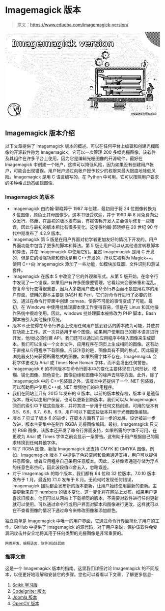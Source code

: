 # Imagemagick 版本

> 原文：<https://www.educba.com/imagemagick-version/>

![Imagemagick version](img/e3ded05141b09335d0dc096755265db9.png)



## Imagemagick 版本介绍

以下文章提供了 Imagemagick 版本的概述。可以在任何平台上编辑和创建光栅图像的开源软件称为 Imagemagick，它可以一次管理 200 多幅光栅图像。该软件及其组件在许多平台上使用，因为它是编辑光栅图像的开源软件。最好在 Imagemagick 中创建一个帐户，这样可以降低风险，因为如果没有创建用户帐户，可能会出现错误。用户帐户通过向帐户授予较少的权限来最大限度地降低风险。Imagemagick 是用 C 语言编写的，在 Python 中可用，它可以按照用户要求的多种格式动态编辑图像。

### Imagemagick 的版本

*   Imagemagick 由约翰·郭晓婷于 1987 年创建，最初用于将 24 位图像转换为 8 位图像，颜色比其母图像少。这本书很受欢迎，并于 1990 年 8 月免费向公众发行。然而，在最初的版本发布后，有报告称开发人员会偶尔修复一些错误，因此与最初的版本相比有很多变化。这使得约翰·郭晓婷在 20 世纪 90 年代中期发布了 4.2.9 版本。
*   Imagemagick 第 5 版是在用户界面对初学者更加友好的情况下开发的。用户界面功能中包含了更多的脚本和算法。第 5 版让用户可以从其他语言转移脚本和算法，并在 Imagemagick 中使用它们。虽然 Imagemagick 是用 C 开发的，但是它的增强功能和模块是用 C++开发的，所以它被称为 Magick++。使用 C++向 Imagemagick 添加了一些功能，如模块加载器、文件识别和测试套件。
*   Imagemagick 在版本 5 中改变了它的外观和形式。从第 5 版开始，在命令行中发现了一个错误，如果用户有许多图像要管理，它看起来会很笨重和混乱。修复命令行变得很重要，因为大多数用户使用命令行界面而不是应用程序的用户界面。使用的脚本主要是 BASH 和 Perl，它们对命令行进行了必要的修改，通过在命令行界面中创建 canvas，使得不可能的事情变成了可能。最初，在 Windows 中使用批处理脚本使工作变得容易，但是在 Linux 和其他操作系统中很难使用。因此，windows 批处理脚本被修改为 PHP 脚本，Bash 脚本被引入其他操作系统。
*   版本 6 还使得在命令行界面上使用任何用户感到舒适的脚本成为可能，并使其在功能上工作。这一次只适用于单个图像，如果用户使用自己的脚本语言进行开发，他/她必须创建 API。我们还可以通过向应用程序中输入图像来生成脚本。我们可以生成一个文本文件，应用程序在网页上生成相同的图像。这有助于直接从应用程序下载图像。应该注意的是，图像具有不同的格式，因此需要浏览器支持来获得所需格式的图像。如果所需字体不存在，Imagemagick 会将字体更改为 Arial 或 Times New Roman 字体，而不会发出任何警告。
*   Imagemagick 6 的不同版本在命令行脚本中的变化主要体现在几何形状、模糊、锐化图像、颜色变化、图像边缘和图像中的噪声去除等方面。此外，除了 Imagemagick 中的 C++包装器之外，该版本中还提供了一个. NET 包装器，可以帮助用户使用 C++或. NET 增强他们的应用程序。
*   我们在网站上只有 2015 年发布的 6 版本。以前的版本被存档，版本 6 是遗留版本，既可以由用户保留，也可以更新到新版本。我们可以从 Imagemagick 网页的索引中下载这些版本，并将其进一步用于任何文档创建。可用的版本有 6.5、6.6、6.7、6.8、6.9，用户可以下载这些版本并用于光栅图像编辑。
*   版本 7 见证了版本 6 的进步，在脚本方面有了进一步的发展。设计被进一步改进，版本主要集中在制作 RGBA 光栅图像编辑。最初，Imagemagick 只支持 RGB 图像。该版本还开发了命令行界面支持，如果所需的字体不可用，在更改为 Arial 或 Times 字体之前会显示一条警告。这有助于用户根据自己的需求转换到任何其他字体。
*   除了 RGBA 图像，新版 Imagemagick 还支持 CMYK 和 CMYKA 图像。例如，Imagemagick 版本 7 中提供了色彩空间和像素通道支持，用户可以提供任意图像，或者应用程序自己采用任意版本。因此，支持像素通道存储为浮点的任意色彩空间，因此波段值四舍五入，忽略误差。
*   对于 Imagemagick 的每个版本，我们都有 64 位和 32 位版本。7.0.10 版本发布于 1 月，最近的 7.1.0 发布于 8 月。无论何时发现任何错误，Imagemagick 团队都会发布新的版本更新，让用户始终使用最新的更新。主要更新来自于 numbers 的版本变化，这一变化将在网站上发布。如果用户更喜欢旧版本，他们可以从网站上下载相同的版本，不需要对软件进行任何更新就可以使用。可以通过命令行或用户界面对脚本和图像进行更改，这样就可以在不查看图像的情况下通过命令来修改图像和添加颜色。

独立菜单是 Imagemagick 中唯一的用户界面，它通过命令行界面简化了用户的工作。GitHub 中提供了 Imagemagick 的源代码，对于用户来说，保护该软件免受漏洞攻击并安全地将其用于任何类型的光栅图像是非常重要的。

<small>网页开发、编程语言、软件测试&其他</small>

### 推荐文章

这是一个 Imagemagick 版本的指南。这里我们详细讨论 Imagemagick 的不同版本，以便更好地理解和安装它的步骤。您也可以看看以下文章，了解更多信息–

1.  [Scikit 学习版](https://www.educba.com/scikit-learn-version/)
2.  [CodeIgniter 版本](https://www.educba.com/codeigniter-version/)
3.  [Joomla 版本](https://www.educba.com/joomla-version/)
4.  [OpenCV 版本](https://www.educba.com/opencv-version/)





